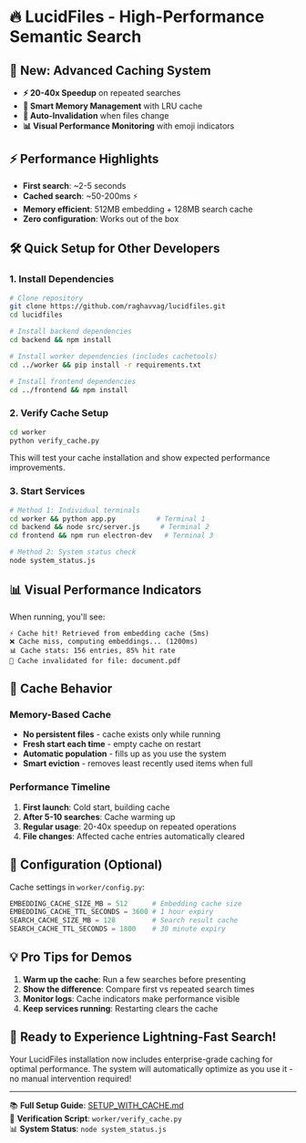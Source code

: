 # 🔥 LucidFiles - High-Performance Semantic Search

## 🚀 New: Advanced Caching System
- **⚡ 20-40x Speedup** on repeated searches
- **🧠 Smart Memory Management** with LRU cache
- **🔄 Auto-Invalidation** when files change
- **📊 Visual Performance Monitoring** with emoji indicators

## ⚡ Performance Highlights
- **First search**: ~2-5 seconds  
- **Cached search**: ~50-200ms ⚡
- **Memory efficient**: 512MB embedding + 128MB search cache
- **Zero configuration**: Works out of the box

## 🛠️ Quick Setup for Other Developers

### 1. Install Dependencies
```bash
# Clone repository
git clone https://github.com/raghavvag/lucidfiles.git
cd lucidfiles

# Install backend dependencies
cd backend && npm install

# Install worker dependencies (includes cachetools)
cd ../worker && pip install -r requirements.txt

# Install frontend dependencies
cd ../frontend && npm install
```

### 2. Verify Cache Setup
```bash
cd worker
python verify_cache.py
```
This will test your cache installation and show expected performance improvements.

### 3. Start Services
```bash
# Method 1: Individual terminals
cd worker && python app.py          # Terminal 1
cd backend && node src/server.js     # Terminal 2  
cd frontend && npm run electron-dev   # Terminal 3

# Method 2: System status check
node system_status.js
```

## 📊 Visual Performance Indicators

When running, you'll see:
```
⚡ Cache hit! Retrieved from embedding cache (5ms)
❌ Cache miss, computing embeddings... (1200ms)
📊 Cache stats: 156 entries, 85% hit rate
🧹 Cache invalidated for file: document.pdf
```

## 🎯 Cache Behavior

### Memory-Based Cache
- **No persistent files** - cache exists only while running
- **Fresh start each time** - empty cache on restart
- **Automatic population** - fills up as you use the system
- **Smart eviction** - removes least recently used items when full

### Performance Timeline
1. **First launch**: Cold start, building cache
2. **After 5-10 searches**: Cache warming up
3. **Regular usage**: 20-40x speedup on repeated operations
4. **File changes**: Affected cache entries automatically cleared

## 🔧 Configuration (Optional)

Cache settings in `worker/config.py`:
```python
EMBEDDING_CACHE_SIZE_MB = 512      # Embedding cache size  
EMBEDDING_CACHE_TTL_SECONDS = 3600 # 1 hour expiry
SEARCH_CACHE_SIZE_MB = 128         # Search result cache
SEARCH_CACHE_TTL_SECONDS = 1800    # 30 minute expiry
```

## 💡 Pro Tips for Demos

1. **Warm up the cache**: Run a few searches before presenting
2. **Show the difference**: Compare first vs repeated search times  
3. **Monitor logs**: Cache indicators make performance visible
4. **Keep services running**: Restarting clears the cache

## 🎉 Ready to Experience Lightning-Fast Search!

Your LucidFiles installation now includes enterprise-grade caching for optimal performance. The system will automatically optimize as you use it - no manual intervention required!

---

📚 **Full Setup Guide**: [SETUP_WITH_CACHE.md](SETUP_WITH_CACHE.md)  
🧪 **Verification Script**: `worker/verify_cache.py`  
📊 **System Status**: `node system_status.js`
